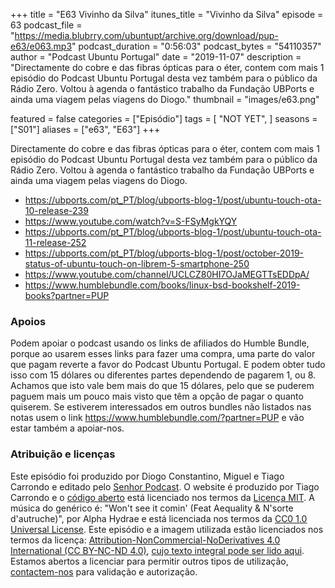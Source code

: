 +++
title = "E63 Vivinho da Silva"
itunes_title = "Vivinho da Silva"
episode = 63
podcast_file = "https://media.blubrry.com/ubuntupt/archive.org/download/pup-e63/e063.mp3"
podcast_duration = "0:56:03"
podcast_bytes = "54110357"
author = "Podcast Ubuntu Portugal"
date = "2019-11-07"
description = "Directamente do cobre e das fibras ópticas para o éter, contem com mais 1 episódio do Podcast Ubuntu Portugal desta vez também para o público da Rádio Zero. Voltou à agenda o fantástico trabalho da Fundação UBPorts e ainda uma viagem pelas viagens do Diogo."
thumbnail = "images/e63.png"

featured = false
categories = ["Episódio"]
tags = [
  "NOT YET",
]
seasons = ["S01"]
aliases = ["e63", "E63"]
+++

Directamente do cobre e das fibras ópticas para o éter, contem com mais 1 episódio do Podcast Ubuntu Portugal desta vez também para o público da Rádio Zero. Voltou à agenda o fantástico trabalho da Fundação UBPorts e ainda uma viagem pelas viagens do Diogo.

* https://ubports.com/pt_PT/blog/ubports-blog-1/post/ubuntu-touch-ota-10-release-239
* https://www.youtube.com/watch?v=S-FSyMgkYQY
* https://ubports.com/pt_PT/blog/ubports-blog-1/post/ubuntu-touch-ota-11-release-252
* https://ubports.com/pt_PT/blog/ubports-blog-1/post/october-2019-status-of-ubuntu-touch-on-librem-5-smartphone-250
* https://www.youtube.com/channel/UCLCZ80HI7OJaMEGTTsEDDpA/
* https://www.humblebundle.com/books/linux-bsd-bookshelf-2019-books?partner=PUP


### Apoios
Podem apoiar o podcast usando os links de afiliados do Humble Bundle, porque ao usarem esses links para fazer uma compra, uma parte do valor que pagam reverte a favor do Podcast Ubuntu Portugal.
E podem obter tudo isso com 15 dólares ou diferentes partes dependendo de pagarem 1, ou 8.
Achamos que isto vale bem mais do que 15 dólares, pelo que se puderem paguem mais um pouco mais visto que têm a opção de pagar o quanto quiserem.
Se estiverem interessados em outros bundles não listados nas notas usem o link https://www.humblebundle.com/?partner=PUP e vão estar também a apoiar-nos.

### Atribuição e licenças
Este episódio foi produzido por Diogo Constantino, Miguel e Tiago Carrondo e editado pelo [Senhor Podcast](https://senhorpodcast.pt/).
O website é produzido por Tiago Carrondo e o [código aberto](https://gitlab.com/podcastubuntuportugal/website) está licenciado nos termos da [Licença MIT](https://gitlab.com/podcastubuntuportugal/website/main/LICENSE).
A música do genérico é: "Won't see it comin' (Feat Aequality & N'sorte d'autruche)", por Alpha Hydrae e está licenciada nos termos da [CC0 1.0 Universal License](https://creativecommons.org/publicdomain/zero/1.0/).
Este episódio e a imagem utilizada estão licenciados nos termos da licença: [Attribution-NonCommercial-NoDerivatives 4.0 International (CC BY-NC-ND 4.0)](https://creativecommons.org/licenses/by-nc-nd/4.0/), [cujo texto integral pode ser lido aqui](https://creativecommons.org/licenses/by-nc-nd/4.0/legalcode). Estamos abertos a licenciar para permitir outros tipos de utilização, [contactem-nos](https://podcastubuntuportugal.org/contactos) para validação e autorização.

